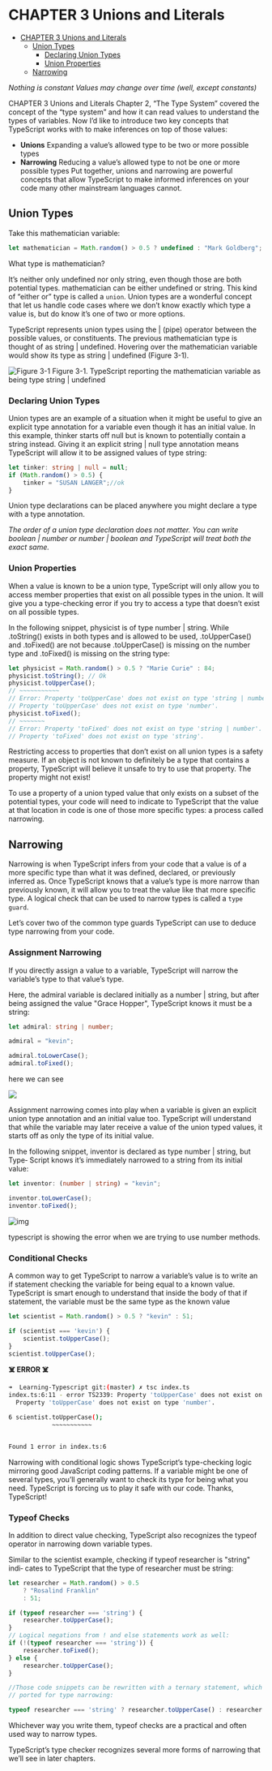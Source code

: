 # CHAPTER 3 Unions and Literals

- [CHAPTER 3 Unions and Literals](#chapter-3-unions-and-literals)
    - [Union Types](#union-types)
        - [Declaring Union Types](#declaring-union-types)
        - [Union Properties](#union-properties)
    - [Narrowing](#narrowing)

_Nothing is constant
Values may change over time
(well, except constants)_

CHAPTER 3
Unions and Literals
Chapter 2, “The Type System” covered the concept of the “type system” and how it
can read values to understand the types of variables. Now I’d like to introduce two key
concepts that TypeScript works with to make inferences on top of those values:

- **Unions**
  Expanding a value’s allowed type to be two or more possible types
- **Narrowing**
  Reducing a value’s allowed type to not be one or more possible types
  Put together, unions and narrowing are powerful concepts that allow TypeScript to
  make informed inferences on your code many other mainstream languages cannot.

## Union Types

Take this mathematician variable:

```ts
let mathematician = Math.random() > 0.5 ? undefined : "Mark Goldberg";
```

What type is mathematician?

It’s neither only undefined nor only string, even though those are both potential
types. mathematician can be either undefined or string. This kind of “either or”
type is called a `union`. Union types are a wonderful concept that let us handle code
cases where we don’t know exactly which type a value is, but do know it’s one of two
or more options.

TypeScript represents union types using the | (pipe) operator between the possible
values, or constituents. The previous mathematician type is thought of as string |
undefined. Hovering over the mathematician variable would show its type as string
| undefined (Figure 3-1).

![Figure 3-1](../img/7.png)
Figure 3-1. TypeScript reporting the mathematician variable as being type string |
undefined

### Declaring Union Types

Union types are an example of a situation when it might be useful to give an explicit
type annotation for a variable even though it has an initial value. In this example,
thinker starts off null but is known to potentially contain a string instead. Giving
it an explicit string | null type annotation means TypeScript will allow it to be
assigned values of type string:

```ts
let tinker: string | null = null;
if (Math.random() > 0.5) {
    tinker = "SUSAN LANGER";//ok
}
```

Union type declarations can be placed anywhere you might declare a type with a type
annotation.

*The order of a union type declaration does not matter. You can
write boolean | number or number | boolean and TypeScript will
treat both the exact same.*

### Union Properties

When a value is known to be a union type, TypeScript will only allow you to access
member properties that exist on all possible types in the union. It will give you a
type-checking error if you try to access a type that doesn’t exist on all possible types.

In the following snippet, physicist is of type number | string. While .toString()
exists in both types and is allowed to be used, .toUpperCase() and .toFixed()
are not because .toUpperCase() is missing on the number type and .toFixed() is
missing on the string type:

```ts
let physicist = Math.random() > 0.5 ? "Marie Curie" : 84;
physicist.toString(); // Ok
physicist.toUpperCase();
// ~~~~~~~~~~~
// Error: Property 'toUpperCase' does not exist on type 'string | number'.
// Property 'toUpperCase' does not exist on type 'number'.
physicist.toFixed();
// ~~~~~~~
// Error: Property 'toFixed' does not exist on type 'string | number'.
// Property 'toFixed' does not exist on type 'string'.
```

Restricting access to properties that don’t exist on all union types is a safety measure.
If an object is not known to definitely be a type that contains a property, TypeScript
will believe it unsafe to try to use that property. The property might not exist!

To use a property of a union typed value that only exists on a subset of the potential
types, your code will need to indicate to TypeScript that the value at that location in
code is one of those more specific types: a process called narrowing.

## Narrowing

Narrowing is when TypeScript infers from your code that a value is of a more specific
type than what it was defined, declared, or previously inferred as. Once TypeScript
knows that a value’s type is more narrow than previously known, it will allow you to
treat the value like that more specific type. A logical check that can be used to narrow
types is called a `type guard`.

Let’s cover two of the common type guards TypeScript can use to deduce type
narrowing from your code.

### Assignment Narrowing

If you directly assign a value to a variable, TypeScript will narrow the variable’s type
to that value’s type.

Here, the admiral variable is declared initially as a number | string, but after being
assigned the value "Grace Hopper", TypeScript knows it must be a string:

```ts
let admiral: string | number;

admiral = "kevin";

admiral.toLowerCase();
admiral.toFixed();
```

here we can see

![](../img/8.png)

Assignment narrowing comes into play when a variable is given an explicit union
type annotation and an initial value too. TypeScript will understand that while the
variable may later receive a value of the union typed values, it starts off as only
the type of its initial value.

In the following snippet, inventor is declared as type number | string, but Type‐
Script knows it’s immediately narrowed to a string from its initial value:

```ts
let inventor: (number | string) = "kevin";

inventor.toLowerCase();
inventor.toFixed();
```

![img](../img/9.png)

typescript is showing the error when we are trying to use number methods.

### Conditional Checks

A common way to get TypeScript to narrow a variable’s value is to write an if
statement checking the variable for being equal to a known value. TypeScript is smart
enough to understand that inside the body of that if statement, the variable must be
the same type as the known value

```ts
let scientist = Math.random() > 0.5 ? "kevin" : 51;

if (scientist === 'kevin') {
    scientist.toUpperCase();
}
scientist.toUpperCase();
```

**️☠️ ERROR ☠️️**

```bash
➜  Learning-Typescript git:(master) ✗ tsc index.ts             
index.ts:6:11 - error TS2339: Property 'toUpperCase' does not exist on type 'string | number'.
  Property 'toUpperCase' does not exist on type 'number'.

6 scientist.toUpperCase();
            ~~~~~~~~~~~


Found 1 error in index.ts:6

```

Narrowing with conditional logic shows TypeScript’s type-checking logic mirroring
good JavaScript coding patterns. If a variable might be one of several types, you’ll
generally want to check its type for being what you need. TypeScript is forcing us to
play it safe with our code. Thanks, TypeScript!

### Typeof Checks

In addition to direct value checking, TypeScript also recognizes the typeof operator
in narrowing down variable types.

Similar to the scientist example, checking if typeof researcher is "string" indi‐
cates to TypeScript that the type of researcher must be string:

```ts
let researcher = Math.random() > 0.5
    ? "Rosalind Franklin"
    : 51;

if (typeof researcher === 'string') {
    researcher.toUpperCase();
}
// Logical negations from ! and else statements work as well:
if (!(typeof researcher === 'string')) {
    researcher.toFixed();
} else {
    researcher.toUpperCase();
}

//Those code snippets can be rewritten with a ternary statement, which is also sup‐
// ported for type narrowing:

typeof researcher === 'string' ? researcher.toUpperCase() : researcher.toFixed();
```

Whichever way you write them, typeof checks are a practical and often used way to
narrow types.

TypeScript’s type checker recognizes several more forms of narrowing that we’ll see in
later chapters.